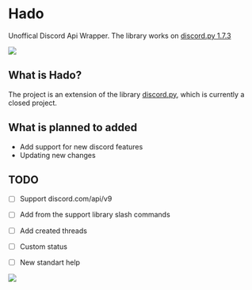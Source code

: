# Hado
Unoffical Discord Api Wrapper. The library works on [discord.py 1.7.3](https://github.com/Rapptz/discord.py/tree/v1.7.3)

![](https://i.pinimg.com/564x/cf/b1/f8/cfb1f8040cdaa1a23a9d25c4ef9dc11a.jpg)


## What is Hado?
The project is an extension of the library [discord.py](https://github.com/Rapptz/discord.py), which is currently a closed project.

## What is planned to added
- Add support for new discord features 
- Updating new changes

## TODO
- [ ] Support discord.com/api/v9
- [ ] Add from the support library slash commands
- [ ] Add created threads
- [ ] Custom status
- [ ] New standart help


<a href="https://discord.gg/qAaw5kzzBn">
  <img src="http://invidget.switchblade.xyz/qAaw5kzzBn" />
</a>